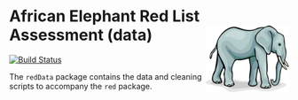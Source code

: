 African Elephant Red List Assessment (data)  <img src='african-elephant.jpg' align="right" height="120" />
===========================================
[![Build Status](https://app.travis-ci.com/cttedwards/redData.svg?token=oxZdiRsNesp8jgJE5pF3&branch=master)](https://app.travis-ci.com/cttedwards/redData)

The `redData` package contains the data and cleaning scripts to accompany the `red` package.

